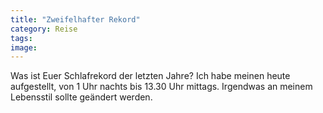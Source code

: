 ```yaml
---
title: "Zweifelhafter Rekord"
category: Reise
tags: 
image: 
---
```


Was ist Euer Schlafrekord der letzten Jahre? Ich habe meinen heute aufgestellt, von 1 Uhr nachts bis 13.30 Uhr mittags. Irgendwas an meinem Lebensstil sollte geändert werden.